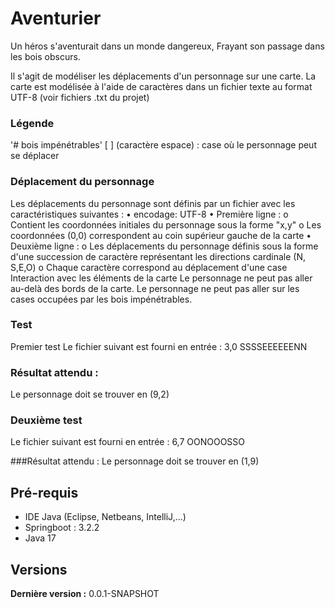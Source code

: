 # Aventurier

Un héros s'aventurait dans un monde dangereux, 
Frayant son passage dans les bois obscurs.

Il s'agit de modéliser les déplacements d'un personnage sur une carte.
La carte est modélisée à l'aide de caractères dans un fichier texte au format UTF-8 (voir fichiers .txt du projet)
 
 
### Légende
'# bois impénétrables'
[ ] (caractère espace) : case où le personnage peut se déplacer
 
### Déplacement du personnage
Les déplacements du personnage sont définis par un fichier avec les caractéristiques suivantes :
•	encodage: UTF-8
•	Première ligne :
o	Contient les coordonnées initiales du personnage sous la forme "x,y"
o	Les coordonnées (0,0) correspondent au coin supérieur gauche de la carte 
•	Deuxième ligne :
o	Les déplacements du personnage définis sous la forme d'une succession de caractère représentant les directions cardinale (N, S,E,O)
o	Chaque caractère correspond au déplacement d'une case
Interaction avec les éléments de la carte
Le personnage ne peut pas aller au-delà des bords de la carte.
Le personnage ne peut pas aller sur les cases occupées par les bois impénétrables.
 
### Test 
Premier test
Le fichier suivant est fourni en entrée :
3,0
SSSSEEEEEENN
 
### Résultat attendu :
Le personnage doit se trouver en (9,2)
 
### Deuxième test
Le fichier suivant est fourni en entrée :
6,7
OONOOOSSO
 
###Résultat attendu :
Le personnage doit se trouver en (1,9)



## Pré-requis

- IDE Java (Eclipse, Netbeans, IntelliJ,...)
- Springboot : 3.2.2
- Java 17

## Versions
 
**Dernière version :** 0.0.1-SNAPSHOT
